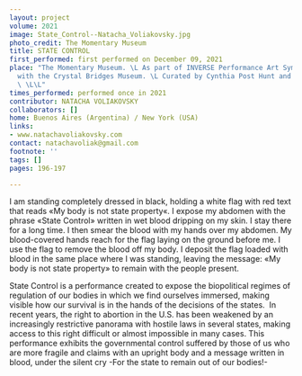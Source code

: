 ```yaml
---
layout: project
volume: 2021
image: State_Control--Natacha_Voliakovsky.jpg
photo_credit: The Momentary Museum
title: STATE CONTROL
first_performed: first performed on December 09, 2021
place: "The Momentary Museum. \L As part of INVERSE Performance Art Symposium in association
  with the Crystal Bridges Museum. \L Curated by Cynthia Post Hunt and Emma Saperstein.
  \ \L\L"
times_performed: performed once in 2021
contributor: NATACHA VOLIAKOVSKY
collaborators: []
home: Buenos Aires (Argentina) / New York (USA)
links:
- www.natachavoliakovsky.com
contact: natachavoliak@gmail.com
footnote: ''
tags: []
pages: 196-197

---
```


I am standing completely dressed in black, holding a white flag with red text that reads «My body is not state property«. I expose my abdomen with the phrase «State Control» written in wet blood dripping on my skin. I stay there for a long time. I then smear the blood with my hands over my abdomen. My blood-covered hands reach for the flag laying on the ground before me. I use the flag to remove the blood off my body. I deposit the flag loaded with blood in the same place where I was standing, leaving the message: «My body is not state property» to remain with the people present.  

State Control is a performance created to expose the biopolitical regimes of regulation of our bodies in which we find ourselves immersed, making visible how our survival is in the hands of the decisions of the states.  In recent years, the right to abortion in the U.S. has been weakened by an increasingly restrictive panorama with hostile laws in several states, making access to this right difficult or almost impossible in many cases. This performance exhibits the governmental control suffered by those of us who are more fragile and claims with an upright body and a message written in blood, under the silent cry -For the state to remain out of our bodies!- 
